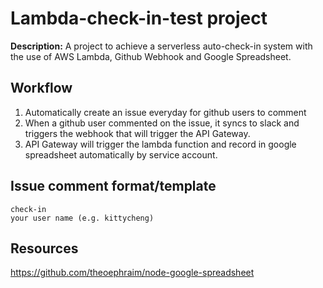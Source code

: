 # Lambda-check-in-test project
**Description:** A project to achieve a serverless auto-check-in system with the use of AWS Lambda, Github Webhook and Google Spreadsheet.

## **Workflow** 
  1. Automatically create an issue everyday for github users to comment
  2. When a github user commented on the issue, it syncs to slack and triggers the webhook that will trigger the API Gateway.
  3. API Gateway will trigger the lambda function and record in google spreadsheet automatically by service account.

## **Issue comment format/template**
  ```
  check-in
  your user name (e.g. kittycheng)
  ```
## **Resources** 
   https://github.com/theoephraim/node-google-spreadsheet
